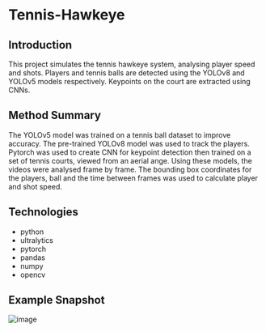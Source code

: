 # Tennis-Hawkeye

## Introduction
This project simulates the tennis hawkeye system, analysing player speed and shots. Players and tennis balls are detected using the YOLOv8 and YOLOv5 models respectively. Keypoints on the court are extracted using CNNs.

## Method Summary
The YOLOv5 model was trained on a tennis ball dataset to improve accuracy. The pre-trained YOLOv8 model was used to track the players. Pytorch was used to create CNN for keypoint detection then trained on a set of tennis courts, viewed from an aerial ange. Using these models, the videos were analysed frame by frame. The bounding box coordinates for the players, ball and the time between frames was used to calculate player and shot speed. 

## Technologies
- python
- ultralytics
- pytorch
- pandas
- numpy
- opencv

## Example Snapshot
![image](https://github.com/user-attachments/assets/a1f6c173-a977-4719-9c7c-1c472f38e193)

